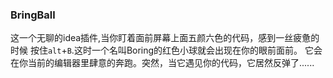 ### BringBall
这一个无聊的idea插件,当你盯着面前屏幕上面五颜六色的代码，感到一丝疲惫的时候
按住`alt`+`B`.这时一个名叫Boring的红色小球就会出现在你的眼前面前。
它会在你当前的编辑器里肆意的奔跑。突然，当它遇见你的代码，它居然反弹了......
